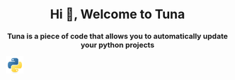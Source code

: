 <h1 align="center">Hi 👋, Welcome to Tuna </h1>
<h3 align="center">Tuna is a piece of code that allows you to automatically update your python projects</h3>


<p align="left"> <a href="https://www.python.org" target="_blank" rel="noreferrer"> <img src="https://raw.githubusercontent.com/devicons/devicon/master/icons/python/python-original.svg" alt="python" width="40" height="40"/> </a> </p>
